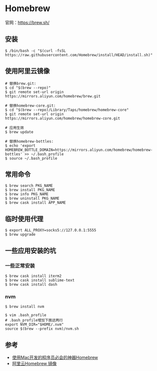 # Homebrew
官网：https://brew.sh/

## 安装
```shell script
$ /bin/bash -c "$(curl -fsSL https://raw.githubusercontent.com/Homebrew/install/HEAD/install.sh)"
```

## 使用阿里云镜像
```shell script
# 替换brew.git:
$ cd "$(brew --repo)"
$ git remote set-url origin https://mirrors.aliyun.com/homebrew/brew.git

# 替换homebrew-core.git:
$ cd "$(brew --repo)/Library/Taps/homebrew/homebrew-core"
$ git remote set-url origin https://mirrors.aliyun.com/homebrew/homebrew-core.git

# 应用生效
$ brew update

# 替换homebrew-bottles:
$ echo 'export HOMEBREW_BOTTLE_DOMAIN=https://mirrors.aliyun.com/homebrew/homebrew-bottles' >> ~/.bash_profile
$ source ~/.bash_profile
```

## 常用命令
```shell script
$ brew search PKG_NAME
$ brew install PKG_NAME
$ brew info PKG_NAME
$ brew uninstall PKG_NAME
$ brew cask install APP_NAME
```

## 临时使用代理
```shell script
$ export ALL_PROXY=socks5://127.0.0.1:5555
$ brew upgrade
```

## 一些应用安装的坑
### 一些正常安装
```shell script
$ brew cask install iterm2
$ brew cask install sublime-text
$ brew cask install dash
```

### nvm
```shell script
$ brew install nvm

$ vim .bash_profile
# .bash_profile增加下面这两行
export NVM_DIR="$HOME/.nvm"
source $(brew --prefix nvm)/nvm.sh
```

## 参考
* [使用Mac开发的程序员必会的神器Homebrew](https://www.jianshu.com/p/cff63f12e2ea)
* [阿里云Homebrew 镜像](https://developer.aliyun.com/mirror/homebrew)
